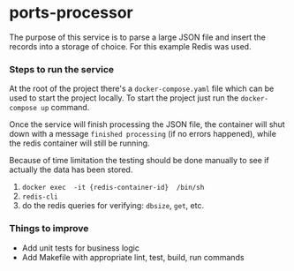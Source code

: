 # ports-processor
The purpose of this service is to parse a large JSON file and insert the records into a storage of choice. For this example Redis was used.

### Steps to run the service
At the root of the project there's a `docker-compose.yaml` file which can be used to start the project locally.
To start the project just run the `docker-compose up` command.

Once the service will finish processing the JSON file, the container will shut down with a message `finished processing` (if no errors happened), while the redis container will still be running.

Because of time limitation the testing should be done manually to see if actually the data has been stored.
1. ``docker exec  -it {redis-container-id}  /bin/sh``
2. ``redis-cli``
3. do the redis queries for verifying: `dbsize`, `get`, etc.


### Things to improve
- Add unit tests for business logic
- Add Makefile with appropriate lint, test, build, run commands